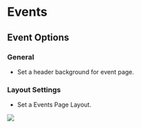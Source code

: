 # Events

## Event Options

### General
* Set a header background for event page.

### Layout Settings

* Set a Events Page Layout.

![](http://transvelo.github.io/bethlehem/docs/images/theme-options-events.png)
